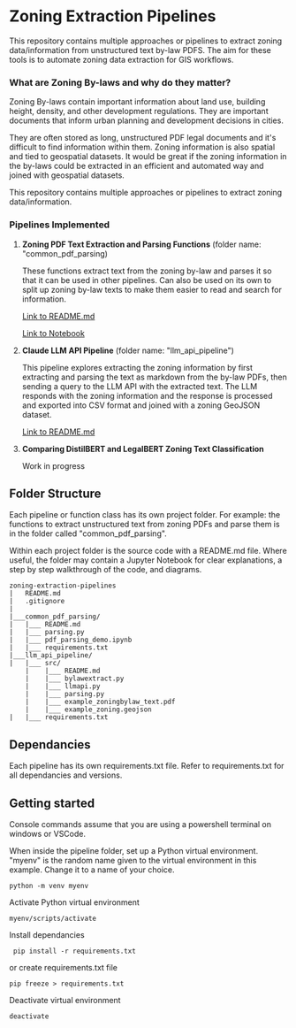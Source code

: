 # Zoning Extraction Pipelines

This repository contains multiple approaches or pipelines to extract zoning data/information from unstructured text by-law PDFS. The aim for these tools is to automate zoning data extraction for GIS workflows.

### What are Zoning By-laws and why do they matter?
Zoning By-laws contain important information about land use, building height, density, and other development regulations. They are important documents that inform urban planning and development decisions in cities.

They are often stored as long, unstructured PDF legal documents and it's difficult to find information within them. Zoning information is also spatial and tied to geospatial datasets. It would be great if the zoning information in the by-laws could be extracted in an efficient and automated way and joined with geospatial datasets.

This repository contains multiple approaches or pipelines to extract zoning data/information.

### Pipelines Implemented
1. **Zoning PDF Text Extraction and Parsing Functions** (folder name: "common_pdf_parsing)

    These functions extract text from the zoning by-law and parses it so that it can be used in other pipelines. Can also be used on its own to split up zoning by-law texts to make them easier to read and search for information.

    [Link to README.md](https://github.com/JoT8ng/zoning-extraction-pipelines/tree/main/common_pdf_parsing)

    [Link to Notebook](https://github.com/JoT8ng/zoning-extraction-pipelines/blob/main/common_pdf_parsing/pdf_parsing_demo.ipynb)

2. **Claude LLM API Pipeline** (folder name: "llm_api_pipeline")

    This pipeline explores extracting the zoning information by first extracting and parsing the text as markdown from the by-law PDFs, then sending a query to the LLM API with the extracted text. The LLM responds with the zoning information and the response is processed and exported into CSV format and joined with a zoning GeoJSON dataset.

    [Link to README.md](https://github.com/JoT8ng/zoning-extraction-pipelines/blob/main/llm_api_pipeline/src/README.md)

3. **Comparing DistilBERT and LegalBERT Zoning Text Classification**

    Work in progress

## Folder Structure
Each pipeline or function class has its own project folder. For example: the functions to extract unstructured text from zoning PDFs and parse them is in the folder called "common_pdf_parsing". 

Within each project folder is the source code with a README.md file. Where useful, the folder may contain a Jupyter Notebook for clear explanations, a step by step walkthrough of the code, and diagrams. 
```
zoning-extraction-pipelines
|   README.md
|   .gitignore
|
|___common_pdf_parsing/
|   |___ README.md
|   |___ parsing.py
|   |___ pdf_parsing_demo.ipynb
|   |___ requirements.txt
|___llm_api_pipeline/
|   |___ src/
    |    |___ README.md
    |    |___ bylawextract.py
    |    |___ llmapi.py
    |    |___ parsing.py
    |    |___ example_zoningbylaw_text.pdf
    |    |___ example_zoning.geojson
|   |___ requirements.txt
```

## Dependancies
Each pipeline has its own requirements.txt file. Refer to requirements.txt for all dependancies and versions.

## Getting started
Console commands assume that you are using a powershell terminal on windows or VSCode.

When inside the pipeline folder, set up a Python virtual environment. "myenv" is the random name given to the virtual environment in this example. Change it to a name of your choice.
```
python -m venv myenv
```
Activate Python virtual environment
```
myenv/scripts/activate
```
Install dependancies
```
 pip install -r requirements.txt
 ```
or create requirements.txt file
```
pip freeze > requirements.txt
```
Deactivate virtual environment
```
deactivate
```